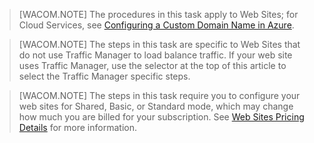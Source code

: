 > [WACOM.NOTE] The procedures in this task apply to Web Sites; for Cloud Services, see <a href="http://www.windowsazure.com/en-us/develop/net/common-tasks/custom-dns/">Configuring a Custom Domain Name in Azure</a>.


> [WACOM.NOTE] The steps in this task are specific to Web Sites that do not use Traffic Manager to load balance traffic. If your web site uses Traffic Manager, use the selector at the top of this article to select the Traffic Manager specific steps.


> [WACOM.NOTE] The steps in this task require you to configure your web sites for Shared, Basic, or Standard mode, which may change how much you are billed for your subscription. See <a href="http://www.windowsazure.com/en-us/pricing/details/web-sites/">Web Sites Pricing Details</a> for more information.



